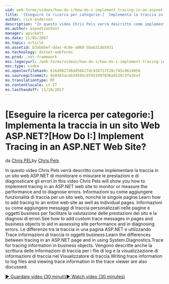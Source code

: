 ```yaml
---
uid: web-forms/videos/how-do-i/how-do-i-implement-tracing-in-an-aspnet-web-site
title: '[Eseguire la ricerca per categorie:]  Implementa la traccia in un sito Web ASP.NET? | Microsoft Docs'
author: rick-anderson
description: "In questo video Chris Pels verrà descritto come implementare la traccia in un sito web ASP.NET di monitorare o misurare le prestazioni e di diagnosticare gli errori. Ulteriori ho..."
ms.author: aspnetcontent
manager: wpickett
ms.date: 11/05/2007
ms.topic: article
ms.assetid: b3abbbef-ddac-4c8e-a068-5bab31db5931
ms.technology: dotnet-webforms
ms.prod: .net-framework
msc.legacyurl: /web-forms/videos/how-do-i/how-do-i-implement-tracing-in-an-aspnet-web-site
msc.type: video
ms.openlocfilehash: 616d9827d6dd5661fdc938f27f20c745c6614956
ms.sourcegitcommit: 9a9483aceb34591c97451997036a9120c3fe2baf
ms.translationtype: MT
ms.contentlocale: it-IT
ms.lasthandoff: 11/10/2017
---
```

<a name="how-do-i--implement-tracing-in-an-aspnet-web-site"></a><span data-ttu-id="afe50-105">[Eseguire la ricerca per categorie:]  Implementa la traccia in un sito Web ASP.NET?</span><span class="sxs-lookup"><span data-stu-id="afe50-105">[How Do I:]  Implement Tracing in an ASP.NET Web Site?</span></span>
====================
<span data-ttu-id="afe50-106">da [Chris PEL](https://twitter.com/chrispels)</span><span class="sxs-lookup"><span data-stu-id="afe50-106">by [Chris Pels](https://twitter.com/chrispels)</span></span>

<span data-ttu-id="afe50-107">In questo video Chris Pels verrà descritto come implementare la traccia in un sito web ASP.NET di monitorare o misurare le prestazioni e di diagnosticare gli errori.</span><span class="sxs-lookup"><span data-stu-id="afe50-107">In this video Chris Pels will show you how to implement tracing in an ASP.NET web site to monitor or measure the performance and to diagnose errors.</span></span> <span data-ttu-id="afe50-108">Informazioni su come aggiungere funzionalità di traccia per un sito web, nonché le singole pagine.</span><span class="sxs-lookup"><span data-stu-id="afe50-108">Learn how to add tracing to an entire web site as well as individual pages.</span></span> <span data-ttu-id="afe50-109">Informazioni su come aggiungere messaggi di traccia personalizzati nelle pagine e oggetti business per facilitare la valutazione delle prestazioni del sito e la diagnosi di errori.</span><span class="sxs-lookup"><span data-stu-id="afe50-109">See how to add custom trace messages in pages and business objects to aid in assessing site performance and in diagnosing errors.</span></span> <span data-ttu-id="afe50-110">Le differenze tra la traccia in una pagina ASP.NET e utilizzando Trace informazioni di traccia in oggetti business.</span><span class="sxs-lookup"><span data-stu-id="afe50-110">Learn the differences between tracing in an ASP.NET page and in using System.Diagnostics.Trace for tracing information in business objects.</span></span> <span data-ttu-id="afe50-111">Vengono descritte anche la scrittura delle informazioni di traccia per i file di log e la visualizzazione di informazioni di traccia nel Visualizzatore di traccia.</span><span class="sxs-lookup"><span data-stu-id="afe50-111">Writing trace information to log files and viewing trace information in the trace viewer are also discussed.</span></span>

[<span data-ttu-id="afe50-112">&#9654; Guardare video (30 minuti)</span><span class="sxs-lookup"><span data-stu-id="afe50-112">&#9654; Watch video (30 minutes)</span></span>](https://channel9.msdn.com/Blogs/ASP-NET-Site-Videos/how-do-i-implement-tracing-in-an-aspnet-web-site)
